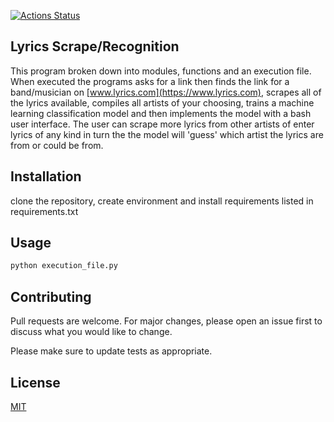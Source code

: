 [![Actions Status](https://github.com/SamuelAdamsMcGuire/lyric_scraper/workflows/code_style/badge.svg)](https://github.com/SamuelAdamsMcGuire/lyric_scraper/actions)

## Lyrics Scrape/Recognition

This program broken down into modules, functions and an execution file. When executed the programs asks for a link then finds the link for a band/musician on [www.lyrics.com](https://www.lyrics.com), scrapes all of the lyrics available, compiles all artists of your choosing, trains a machine learning classification model and then implements the model with a bash user interface. The user can scrape more lyrics from other artists of enter lyrics of any kind in turn the  the model will 'guess' which artist the lyrics are from or could be from.  

## Installation

clone the repository, create environment and install requirements listed in requirements.txt

## Usage

```bash
python execution_file.py
```
## Contributing
Pull requests are welcome. For major changes, please open an issue first to discuss what you would like to change.

Please make sure to update tests as appropriate.

## License
[MIT](https://choosealicense.com/licenses/mit/)
